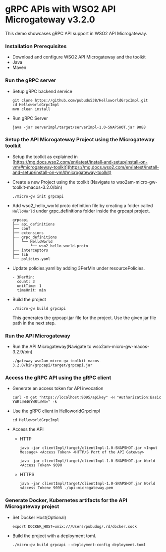 # gRPC APIs with WSO2 API Microgateway v3.2.0

This demo showcases gRPC API support in WSO2 API Microgateway.

### Installation Prerequisites

- Download and configure WSO2 API Microgateway and the toolkit
- Java
- Maven

### Run the gRPC server

- Setup gRPC backend service

   ```
   git clone https://github.com/pubudu538/HelloworldGrpcImpl.git
   cd HelloworldGrpcImpl
   mvn clean install
   ```

- Run gRPC Server

   ```
   java -jar serverImpl/target/serverImpl-1.0-SNAPSHOT.jar 9088
   ```

### Setup the API Microgateway Project using the Microgateway toolkit


- Setup the toolkit as explained in [https://mg.docs.wso2.com/en/latest/install-and-setup/install-on-vm/#microgateway-toolkit](https://mg.docs.wso2.com/en/latest/install-and-setup/install-on-vm/#microgateway-toolkit)

- Create a new Project using the toolkit (Navigate to wso2am-micro-gw-toolkit-macos-3.2.0/bin)

   ```
   ./micro-gw init grpcapi
   ```

- Add wso2_hello_world.proto definition file by creating a folder called `HelloWorld` under grpc_definitions folder inside the grpcapi project.

   ```
   grpcapi
   ├── api_definitions
   ├── conf
   ├── extensions
   ├── grpc_definitions
   │   └── HelloWorld
   │       └── wso2_hello_world.proto
   ├── interceptors
   ├── lib
   └── policies.yaml
   ```

- Update policies.yaml by adding 3PerMin under resourcePolicies.

   ```
   - 3PerMin:
     count: 3
     unitTime: 1
     timeUnit: min
   ```

- Build the project 

   ```
   ./micro-gw build grpcapi
   ```

   This generates the grpcapi.jar file for the project. Use the given jar file path in the next step.

### Run the API Microgateway

- Run the API Microgateway(Navigate to wso2am-micro-gw-macos-3.2.9/bin)

   ```
   ./gateway wso2am-micro-gw-toolkit-macos-3.2.0/bin/grpcapi/target/grpcapi.jar
   ```

### Access the gRPC API using the gRPC client

- Generate an access token for API invocation

   ```
   curl -X get "https://localhost:9095/apikey" -H "Authorization:Basic YWRtaW46YWRtaW4=" -k
   ```

- Use the gRPC client in HelloworldGrpcImpl 

   ```
   cd HelloworldGrpcImpl
   ```

- Access the API

   - HTTP

      ```
      java -jar clientImpl/target/clientImpl-1.0-SNAPSHOT.jar <Input Message> <Access Token> <HTTP/S Port of the API Gateway>

      java -jar clientImpl/target/clientImpl-1.0-SNAPSHOT.jar World <Access Token> 9090
      ```

   - HTTPS

      ```
      java -jar clientImpl/target/clientImpl-1.0-SNAPSHOT.jar World <Access Token> 9095 ./api-microgateway.pem
      ```

### Generate Docker, Kubernetes artifacts for the API Microgateway project

- Set Docker Host(Optional)

   ```
   export DOCKER_HOST=unix:///Users/pubudug/.rd/docker.sock
   ```

- Build the project with a deployment toml.

   ```
   ./micro-gw build grpcapi --deployment-config deployment.toml
   ```
